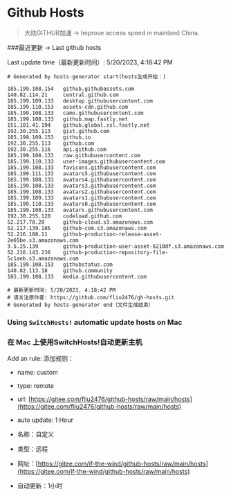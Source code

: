 # Github Hosts

>大陆GITHUB加速 -> Improve access speed in mainland China. 

###最近更新  -> Last github hosts

Last update time（最新更新时间）: 5/20/2023, 4:18:42 PM

```base
# Generated by hosts-generator start(hosts生成开始：) 

185.199.108.154   github.githubassets.com
140.82.114.21     central.github.com
185.199.109.133   desktop.githubusercontent.com
185.199.110.153   assets-cdn.github.com
185.199.108.133   camo.githubusercontent.com
185.199.108.133   github.map.fastly.net
151.101.41.194    github.global.ssl.fastly.net
192.30.255.113    gist.github.com
185.199.109.153   github.io
192.30.255.113    github.com
192.30.255.116    api.github.com
185.199.108.133   raw.githubusercontent.com
185.199.110.133   user-images.githubusercontent.com
185.199.108.133   favicons.githubusercontent.com
185.199.111.133   avatars5.githubusercontent.com
185.199.108.133   avatars4.githubusercontent.com
185.199.108.133   avatars3.githubusercontent.com
185.199.108.133   avatars2.githubusercontent.com
185.199.109.133   avatars1.githubusercontent.com
185.199.110.133   avatars0.githubusercontent.com
185.199.108.133   avatars.githubusercontent.com
192.30.255.120    codeload.github.com
52.217.78.28      github-cloud.s3.amazonaws.com
52.217.139.185    github-com.s3.amazonaws.com
52.216.108.11     github-production-release-asset-2e65be.s3.amazonaws.com
3.5.25.139        github-production-user-asset-6210df.s3.amazonaws.com
52.216.143.236    github-production-repository-file-5c1aeb.s3.amazonaws.com
185.199.108.153   githubstatus.com
140.82.113.18     github.community
185.199.108.133   media.githubusercontent.com

# 最新更新时间: 5/20/2023, 4:18:42 PM
# 请关注原作者: https://github.com/fliu2476/gh-hosts.git
# Generated by hosts-generator end（文件生成结束）
```

### Using `SwitchHosts!` automatic update hosts on Mac
### **在 Mac 上使用SwitchHosts!自动更新主机**
Add an rule:
添加规则：
- name: custom
- type: remote
- url: [https://gitee.com/fliu2476/github-hosts/raw/main/hosts](https://gitee.com/fliu2476/github-hosts/raw/main/hosts)
- auto update: 1 Hour

- 名称：自定义
- 类型：远程
- 网址：[https://gitee.com/if-the-wind/github-hosts/raw/main/hosts](https://gitee.com/if-the-wind/github-hosts/raw/main/hosts)
- 自动更新：1小时

